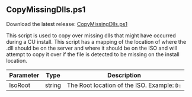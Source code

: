 ## CopyMissingDlls.ps1

Download the latest release: [CopyMissingDlls.ps1](https://github.com/microsoft/CSS-Exchange/releases/latest/download/CopyMissingDlls.ps1)

This script is used to copy over missing dlls that might have occurred during a CU install. This script has a mapping of the location of where the .dll should be on the server and where it should be on the ISO and will attempt to copy it over if the file is detected to be missing on the install location.

Parameter | Type | Description
-|-|-
IsoRoot | string | The Root location of the ISO. Example: `D:`
